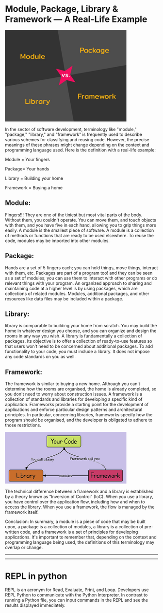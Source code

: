 
<h1>Module, Package, Library & Framework — A Real-Life Example</h1>

<img src="https://raw.githubusercontent.com/souravlouha/All_ML_session/refs/heads/main/Basic_py_forML/All_images/1675748802083.jpg" width="400"/>

<p>In the sector of software development, terminology like "module," "package," "library," and "framework" is frequently used to describe various schemes for classifying and reusing code. However, the precise meanings of these phrases might change depending on the context and programming language used. Here is the definition with a real-life example:</p>
<p>Module = Your fingers</p>
<p>Package= Your hands</p>
<p>Library = Building your home</p>
<p>Framework = Buying a home</p>

<p>
  <h2>Module:</h2>
Fingers!!! They are one of the tiniest but most vital parts of the body. Without them, you couldn't operate. You can move them, and touch objects with them, and you have five in each hand, allowing you to grip things more easily. A module is the smallest piece of software. A module is a collection of methods or functions that are ready to be used elsewhere. To reuse the code, modules may be imported into other modules.

 <h2> Package:</h2>
Hands are a set of 5 fingers each; you can hold things, move things, interact with them, etc. Packages are part of a program too! and they can be seen as a set of modules; you can use them to interact with other programs or do relevant things with your program. An organized approach to sharing and maintaining code at a higher level is by using packages, which are collections of related modules. Modules, additional packages, and other resources like data files may be included within a package.



<h2>Library:</h2>
 library is comparable to building your home from scratch. You may build the home in whatever design you choose, and you can organize and design the rooms in any way you wish. A library is fundamentally a collection of packages. Its objective is to offer a collection of ready-to-use features so that users won't need to be concerned about additional packages. To add functionality to your code, you must include a library. It does not impose any code standards on you as well.



<h2>Framework:</h2>
The framework is similar to buying a new home. Although you can't determine how the rooms are organised, the home is already completed, so you don't need to worry about construction issues. A framework is a collection of standards and libraries for developing a specific kind of application. Frameworks provide a starting point for the development of applications and enforce particular design patterns and architectural principles. In particular, concerning libraries, frameworks specify how the program should be organised, and the developer is obligated to adhere to those restrictions.
</p>

<img src="https://github.com/souravlouha/All_ML_session/blob/main/Basic_py_forML/All_images/1675749169753.jpg" width="400"/>



<p>The technical difference between a framework and a library is established by a theory known as “Inversion of Control” (IoC). When you use a library, you have control over the application flow, including how and when to access the library. When you use a framework, the flow is managed by the framework itself.</p>
 <p>Conclusion:
In summary, a module is a piece of code that may be built upon, a package is a collection of modules, a library is a collection of pre-written code, and a framework is a set of principles for developing applications. It's important to remember that, depending on the context and programming language being used, the definitions of this terminology may overlap or change. </p>

-----------------------------------------------------------------------------------------
-----------------------------------------------------------------------------------------
<h1>REPL in python </h1>
<p>REPL is an acronym for Read, Evaluate, Print, and Loop. Developers use REPL Python to communicate with the Python Interpreter. In contrast to running a Python file, you can input commands in the REPL and see the results displayed immediately.</p>
